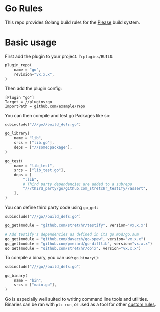 # Go Rules
This repo provides Golang build rules for the [Please](https://please.build) build system. 

# Basic usage

First add the plugin to your project. In `plugins/BUILD`:
```python
plugin_repo(
    name = "go",
    revision="vx.x.x",
)
```

Then add the plugin config:
```
[Plugin "go"]
Target = //plugins:go
ImportPath = github.com/example/repo
```

You can then compile and test go Packages like so:
```python
subinclude("///go//build_defs:go")

go_library(
    name = "lib",
    srcs = ["lib.go"],
    deps = ["//some:package"],
)

go_test(
    name = "lib_test",
    srcs = ["lib_test.go"],
    deps = [
        ":lib",
        # Third party dependencies are added to a subrepo
        "///third_party/go/github.com_stretchr_testify//assert",
    ],
)
```

You can define third party code using `go_get`:
```python
subinclude("///go//build_defs:go")

go_get(module = "github.com/stretchr/testify", version="vx.x.x")

# Add testify's dependencies as defined in its go.mod/go.sum
go_get(module = "github.com/davecgh/go-spew", version="vx.x.x")
go_get(module = "github.com/pmezard/go-difflib", version="vx.x.x")
go_get(module = "github.com/stretchr/objx", version="vx.x.x")
```

To compile a binary, you can use `go_binary()`:
```python
subinclude("///go//build_defs:go")

go_binary(
    name = "bin",
    srcs = ["main.go"],
)
```

Go is especially well suited to writing command line tools and utilities. Binaries can be ran with `plz run`, or used 
as a tool for other [custom rules](https://please.build/codelabs/genrule/#0). 

